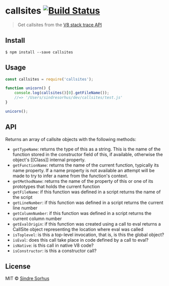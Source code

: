 # callsites [![Build Status](https://travis-ci.org/sindresorhus/callsites.svg?branch=master)](https://travis-ci.org/sindresorhus/callsites)

> Get callsites from the [V8 stack trace API](https://github.com/v8/v8/wiki/Stack-Trace-API)

## Install

```
$ npm install --save callsites
```

## Usage

```js
const callsites = require('callsites');

function unicorn() {
	console.log(callsites()[0].getFileName());
	//=> '/Users/sindresorhus/dev/callsites/test.js'
}

unicorn();
```

## API

Returns an array of callsite objects with the following methods:

- `getTypeName`: returns the type of this as a string. This is the name of the function stored in
  the constructor field of this, if available, otherwise the object's [[Class]] internal property.
- `getFunctionName`: returns the name of the current function, typically its name property. If a
  name property is not available an attempt will be made to try to infer a name from the function's
  context.
- `getMethodName`: returns the name of the property of this or one of its prototypes that holds the
  current function
- `getFileName`: if this function was defined in a script returns the name of the script
- `getLineNumber`: if this function was defined in a script returns the current line number
- `getColumnNumber`: if this function was defined in a script returns the current column number
- `getEvalOrigin`: if this function was created using a call to eval returns a CallSite object
  representing the location where eval was called
- `isToplevel`: is this a top-level invocation, that is, is this the global object?
- `isEval`: does this call take place in code defined by a call to eval?
- `isNative`: is this call in native V8 code?
- `isConstructor`: is this a constructor call?

## License

MIT © [Sindre Sorhus](https://sindresorhus.com)
